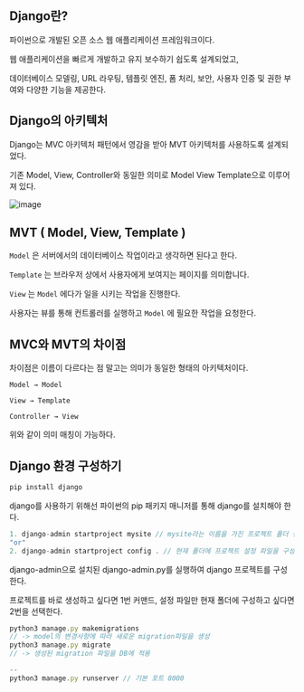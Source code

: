 ## Django란?

파이썬으로 개발된 오픈 소스 웹 애플리케이션 프레임워크이다.

웹 애플리케이션을 빠르게 개발하고 유지 보수하기 쉽도록 설계되었고,

데이터베이스 모델링, URL 라우팅, 템플릿 엔진, 폼 처리, 보안, 사용자 인증 및 권한 부여와 다양한 기능을 제공한다.

## Django의 아키텍처

Django는 MVC 아키텍처 패턴에서 영감을 받아 MVT 아키텍처를 사용하도록 설계되었다.

기존 Model, View, Controller와 동일한 의미로 Model View Template으로 이루어져 있다.

![image](https://github.com/jiwooproity/jump-in-python/assets/58384366/52dd453c-cb06-4e93-a351-9d90d28e91b9)


## MVT ( Model, View, Template )

`Model` 은 서버에서의 데이터베이스 작업이라고 생각하면 된다고 한다.

`Template` 는 브라우저 상에서 사용자에게 보여지는 페이지를 의미합니다.

`View` 는 `Model` 에다가 일을 시키는 작업을 진행한다.

사용자는 뷰를 통해 컨트롤러를 실행하고 `Model` 에 필요한 작업을 요청한다.

## MVC와 MVT의 차이점

차이점은 이름이 다르다는 점 말고는 의미가 동일한 형태의 아키텍처이다.

`Model → Model`

`View → Template`

`Controller → View`

위와 같이 의미 매칭이 가능하다.

## Django 환경 구성하기

```jsx
pip install django
```

django를 사용하기 위해선 파이썬의 pip 패키지 매니저를 통해 django를 설치해야 한다.

```jsx
1. django-admin startproject mysite // mysite라는 이름을 가진 프로젝트 폴더 생성
"or"
2. django-admin startproject config . // 현재 폴더에 프로젝트 설정 파일을 구성
```

django-admin으로 설치된 django-admin.py를 실행하여 django 프로젝트를 구성한다.

프로젝트를 바로 생성하고 싶다면 1번 커맨드, 설정 파일만 현재 폴더에 구성하고 싶다면 2번을 선택한다.

```jsx
python3 manage.py makemigrations
// -> model의 변경사항에 따라 새로운 migration파일을 생성
python3 manage.py migrate
// -> 생성된 migration 파일을 DB에 적용

--
python3 manage.py runserver // 기본 포트 8000
```
